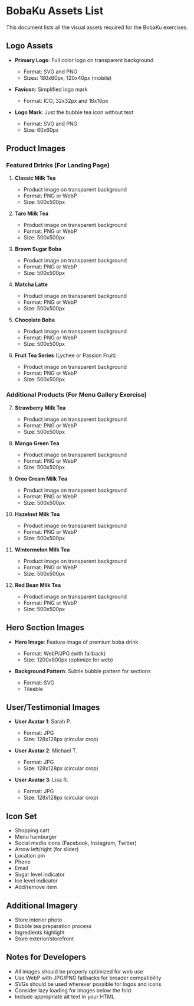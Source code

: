 # BobaKu Assets List

This document lists all the visual assets required for the BobaKu exercises.

## Logo Assets

- **Primary Logo**: Full color logo on transparent background
  - Format: SVG and PNG
  - Sizes: 180x60px, 120x40px (mobile)

- **Favicon**: Simplified logo mark
  - Format: ICO, 32x32px and 16x16px

- **Logo Mark**: Just the bubble tea icon without text
  - Format: SVG and PNG
  - Size: 60x60px

## Product Images

### Featured Drinks (For Landing Page)

1. **Classic Milk Tea**
   - Product image on transparent background
   - Format: PNG or WebP
   - Size: 500x500px

2. **Taro Milk Tea**
   - Product image on transparent background
   - Format: PNG or WebP
   - Size: 500x500px

3. **Brown Sugar Boba**
   - Product image on transparent background
   - Format: PNG or WebP
   - Size: 500x500px

4. **Matcha Latte**
   - Product image on transparent background
   - Format: PNG or WebP
   - Size: 500x500px

5. **Chocolate Boba**
   - Product image on transparent background
   - Format: PNG or WebP
   - Size: 500x500px

6. **Fruit Tea Series** (Lychee or Passion Fruit)
   - Product image on transparent background
   - Format: PNG or WebP
   - Size: 500x500px

### Additional Products (For Menu Gallery Exercise)

7. **Strawberry Milk Tea**
   - Product image on transparent background
   - Format: PNG or WebP
   - Size: 500x500px

8. **Mango Green Tea**
   - Product image on transparent background
   - Format: PNG or WebP
   - Size: 500x500px

9. **Oreo Cream Milk Tea**
   - Product image on transparent background
   - Format: PNG or WebP
   - Size: 500x500px

10. **Hazelnut Milk Tea**
    - Product image on transparent background
    - Format: PNG or WebP
    - Size: 500x500px

11. **Wintermelon Milk Tea**
    - Product image on transparent background
    - Format: PNG or WebP
    - Size: 500x500px

12. **Red Bean Milk Tea**
    - Product image on transparent background
    - Format: PNG or WebP
    - Size: 500x500px

## Hero Section Images

- **Hero Image**: Feature image of premium boba drink
  - Format: WebP/JPG (with fallback)
  - Size: 1200x800px (optimize for web)

- **Background Pattern**: Subtle bubble pattern for sections
  - Format: SVG
  - Tileable

## User/Testimonial Images

- **User Avatar 1**: Sarah P.
  - Format: JPG
  - Size: 128x128px (circular crop)

- **User Avatar 2**: Michael T.
  - Format: JPG
  - Size: 128x128px (circular crop)

- **User Avatar 3**: Lisa R.
  - Format: JPG
  - Size: 128x128px (circular crop)

## Icon Set

- Shopping cart
- Menu hamburger
- Social media icons (Facebook, Instagram, Twitter)
- Arrow left/right (for slider)
- Location pin
- Phone
- Email
- Sugar level indicator
- Ice level indicator
- Add/remove item

## Additional Imagery

- Store interior photo
- Bubble tea preparation process
- Ingredients highlight
- Store exterior/storefront

## Notes for Developers

- All images should be properly optimized for web use
- Use WebP with JPG/PNG fallbacks for broader compatibility
- SVGs should be used wherever possible for logos and icons
- Consider lazy loading for images below the fold
- Include appropriate alt text in your HTML
